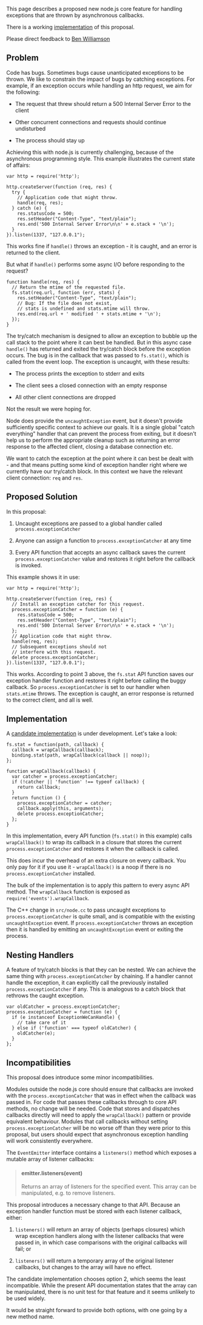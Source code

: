 This page describes a proposed new node.js core feature for handling exceptions that are thrown by asynchronous callbacks.

There is a working [implementation] of this proposal.

Please direct feedback to [Ben Williamson](mailto:benw@pobox.com)

## Problem

Code has bugs. Sometimes bugs cause unanticipated exceptions to be thrown. We like to constrain the impact of bugs by catching exceptions. For example, if an exception occurs while handling an http request, we aim for the following:

* The request that threw should return a 500 Internal Server Error to the client

* Other concurrent connections and requests should continue undisturbed

* The process should stay up

Achieving this with node.js is currently challenging, because of the asynchronous programming style. This example illustrates the current state of affairs:

    var http = require('http');

    http.createServer(function (req, res) {
      try {
        // Application code that might throw.
        handle(req, res);
      } catch (e) {
        res.statusCode = 500;
        res.setHeader("Content-Type", "text/plain");
        res.end('500 Internal Server Error\n\n' + e.stack + '\n');
      }
    }).listen(1337, "127.0.0.1");

This works fine if `handle()` throws an exception - it is caught, and an error is returned to the client.

But what if `handle()` performs some async I/O before responding to the request?

    function handle(req, res) {
      // Return the mtime of the requested file.
      fs.stat(req.url, function (err, stats) {
        res.setHeader("Content-Type", "text/plain");
        // Bug: If the file does not exist,
        // stats is undefined and stats.mtime will throw.
        res.end(req.url + ' modified ' + stats.mtime + '\n');
      });
    }

The try/catch mechanism is designed to allow an exception to bubble up the call stack to the point where it can best be handled. But in this async case `handle()` has returned and exited the try/catch block before the exception occurs. The bug is in the callback that was passed to `fs.stat()`, which is called from the event loop. The exception is uncaught, with these results:

* The process prints the exception to stderr and exits

* The client sees a closed connection with an empty response

* All other client connections are dropped

Not the result we were hoping for.

Node does provide the `uncaughtException` event, but it doesn't provide sufficiently specific context to achieve our goals. It is a single global "catch everything" handler that can prevent the process from exiting, but it doesn't help us to perform the appropriate cleanup such as returning an error response to the affected client, closing a database connection etc.

We want to catch the exception at the point where it can best be dealt with - and that means putting some kind of exception handler right where we currently have our try/catch block. In this context we have the relevant client connection: `req` and `res`.

## Proposed Solution

In this proposal:

1. Uncaught exceptions are passed to a global handler called `process.exceptionCatcher`

2. Anyone can assign a function to `process.exceptionCatcher` at any time

3. Every API function that accepts an async callback saves the current `process.exceptionCatcher` value and restores it right before the callback is invoked.

This example shows it in use:

    var http = require('http');

    http.createServer(function (req, res) {
      // Install an exception catcher for this request.
      process.exceptionCatcher = function (e) {
        res.statusCode = 500;
        res.setHeader("Content-Type", "text/plain");
        res.end('500 Internal Server Error\n\n' + e.stack + '\n');
      };
      // Application code that might throw.
      handle(req, res);
      // Subsequent exceptions should not
      // interfere with this request.
      delete process.exceptionCatcher;
    }).listen(1337, "127.0.0.1");

This works. According to point 3 above, the `fs.stat` API function saves our exception handler function and restores it right before calling the buggy callback. So `process.exceptionCatcher` is set to our handler when `stats.mtime` throws. The exception is caught, an error response is returned to the correct client, and all is well.

## Implementation

A [candidate implementation][implementation] is under development. Let's take a look:

    fs.stat = function(path, callback) {
      callback = wrapCallback(callback);
      binding.stat(path, wrapCallback(callback || noop));
    };

    function wrapCallback(callback) {
      var catcher = process.exceptionCatcher;
      if (!catcher || 'function' !== typeof callback) {
        return callback;
      }
      return function () {
        process.exceptionCatcher = catcher;
        callback.apply(this, arguments);
        delete process.exceptionCatcher;
      };
    }

In this implementation, every API function (`fs.stat()` in this example) calls `wrapCallback()` to wrap its callback in a closure that stores the current `process.exceptionCatcher` and restores it when the callback is called.

This does incur the overhead of an extra closure on every callback. You only pay for it if you use it - `wrapCallback()` is a noop if there is no `process.exceptionCatcher` installed.

The bulk of the implementation is to apply this pattern to every async API method. The `wrapCallback` function is exposed as `require('events').wrapCallback`.

The C++ change in `src/node.cc` to pass uncaught exceptions to `process.exceptionCatcher` is quite small, and is compatible with the existing `uncaughtException` event. If `process.exceptionCatcher` throws an exception then it is handled by emitting an `uncaughtException` event or exiting the process.

## Nesting Handlers

A feature of try/catch blocks is that they can be nested. We can achieve the same thing with `process.exceptionCatcher` by chaining. If a handler cannot handle the exception, it can explicitly call the previously installed `process.exceptionCatcher` if any. This is analogous to a catch block that rethrows the caught exception. 

    var oldCatcher = process.exceptionCatcher;
    process.exceptionCatcher = function (e) {
      if (e instanceof ExceptionWeCanHandle) {
        // take care of it
      } else if ('function' === typeof oldCatcher) {
        oldCatcher(e);
      } 
    };

## Incompatibilities

This proposal does introduce some minor incompatibilities.

Modules outside the node.js core should ensure that callbacks are invoked with the `process.exceptionCatcher` that was in effect when the callback was passed in. For code that passes these callbacks through to core API methods, no change will be needed. Code that stores and dispatches callbacks directly will need to apply the `wrapCallback()` pattern or provide equivalent behaviour. Modules that call callbacks without setting `process.exceptionCatcher` will be no worse off than they were prior to this proposal, but users should expect that asynchronous exception handling will work consistently everywhere.

The `EventEmitter` interface contains a `listeners()` method which exposes a mutable array of listener callbacks:

> #### emitter.listeners(event)
> 
> Returns an array of listeners for the specified event. This array can be
> manipulated, e.g. to remove listeners.

This proposal introduces a necessary change to that API. Because an exception handler function must be stored with each listener callback, either:

1. `listeners()` will return an array of objects (perhaps closures) which wrap exception handlers along with the listener callbacks that were passed in, in which case comparisons with the original callbacks will fail; or

2. `listeners()` will return a temporary array of the original listener callbacks, but changes to the array will have no effect.

The candidate implementation chooses option 2, which seems the least incompatible. While the present API documentation states that the array can be manipulated, there is no unit test for that feature and it seems unlikely to be used widely.

It would be straight forward to provide both options, with one going by a new method name.

[implementation]: https://github.com/benw/node
